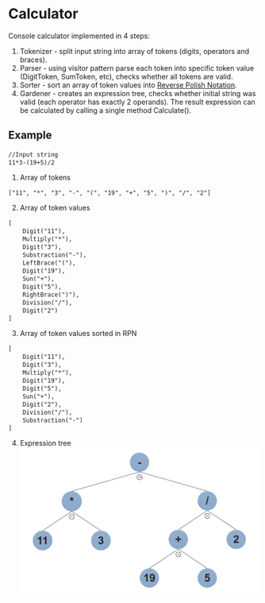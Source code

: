 # Calculator
Console calculator implemented in 4 steps:
1. Tokenizer - split input string into array of tokens (digits, operators and braces). 
2. Parser - using visitor pattern parse each token into specific token value (DigitToken, SumToken, etc), checks whether all tokens are valid.
3. Sorter - sort an array of token values into [Reverse Polish Notation](https://en.wikipedia.org/wiki/Reverse_Polish_notation).
4. Gardener - creates an expression tree, checks whether initial string was valid (each operator has exactly 2 operands). The result expression can be calculated by calling a single method Calculate().

## Example
```
//Input string 
11*3-(19+5)/2
```
1. Array of tokens
```
["11", "*", "3", "-", "(", "19", "+", "5", ")", "/", "2"]
```
2. Array of token values
```
[  
    Digit("11"),   
    Multiply("*"),   
    Digit("3"),   
    Substraction("-"),   
    LeftBrace("("),   
    Digit("19"),   
    Sun("+"),   
    Digit("5"),   
    RightBrace(")"),   
    Division("/"),   
    Digit("2")  
]
```
3. Array of token values sorted in RPN
```
[  
    Digit("11"),   
    Digit("3"),   
    Multiply("*"),   
    Digit("19"),   
    Digit("5"),   
    Sun("+"),   
    Digit("2"),  
    Division("/"),   
    Substraction("-")  
]
```
4. Expression tree  
![Expression tree](https://github.com/Margi47/Calculator/blob/master/ExampleTree.png)

